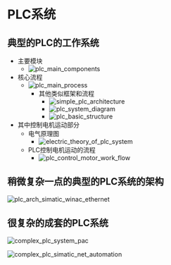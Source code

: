 # PLC系统

## 典型的PLC的工作系统

* 主要模块
  * ![plc_main_components](../assets/img/plc_main_components.jpg)
* 核心流程
  * ![plc_main_process](../assets/img/plc_main_process.jpg)
    * 其他类似框架和流程
      * ![simple_plc_architecture](../assets/img/simple_plc_architecture.jpg)
      * ![plc_system_diagram](../assets/img/plc_system_diagram.jpg)
      * ![plc_basic_structure](../assets/img/plc_basic_structure.png)
* 其中控制电机运动部分
  * 电气原理图
    * ![electric_theory_of_plc_system](../assets/img/electric_theory_of_plc_system.jpg)
  * PLC控制电机运动的流程
    * ![plc_control_motor_work_flow](../assets/img/plc_control_motor_work_flow.jpg)

## 稍微复杂一点的典型的PLC系统的架构

![plc_arch_simatic_winac_ethernet](../assets/img/plc_arch_simatic_winac_ethernet.jpg)

## 很复杂的成套的PLC系统

![complex_plc_system_pac](../assets/img/complex_plc_system_pac.png)

![complex_plc_simatic_net_automation](../assets/img/complex_plc_simatic_net_automation.jpg)
